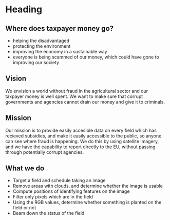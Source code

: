 # Heading

## Where does taxpayer money go?

* helping the disadvantaged
* protecting the environment
* improving the economy in a sustainable way
* everyone is being scammed of our money, which could have gone to improving our society

## Vision 

<!-- We envision a world where everyone in the agricultural sector can be held accountable so taxpayers can be sure their money is well spent. We provide an autonomous solution which detects agricultural fraud with minimal human intervention and reports it to the EU directly, without going through middlemen agencies and corrupt governments. -->
We envision a world without fraud in the agricultural sector and our taxpayer money is well spent. We want to make sure that corrupt governments and agencies cannot drain our money and give it to criminals.

## Mission

Our mission is to provide easily accesible data on every field which has recieved subsidies, and make it easily accessible to the public, so anyone can see where fraud is happening. We do this by using satellite imagery, and we have the capability to report directly to the EU, without passing through potentially corrupt agencies.

## What we do 

* Target a field and schedule taking an image
* Remove areas with clouds, and determine whether the image is usable
* Compute positions of identifying features on the image
* Filter only pixels which are in the field
* Using the RGB values, determine whether something is planted on the field or not
* Beam down the status of the field


